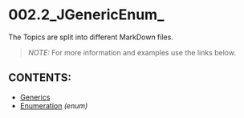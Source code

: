 # 002.2_JGenericEnum_

The Topics are split into different MarkDown files.<br/>

> *NOTE:* For more information and examples use the links below.

## CONTENTS:
* [Generics][1]
* [Enumeration][2] *(enum)*

[1]: res/read/Generics.md
[2]: res/read/Enumerations.md
<br/>


<!--
#### Syntax:
```java

```

#### Example:
```java

```
-->
